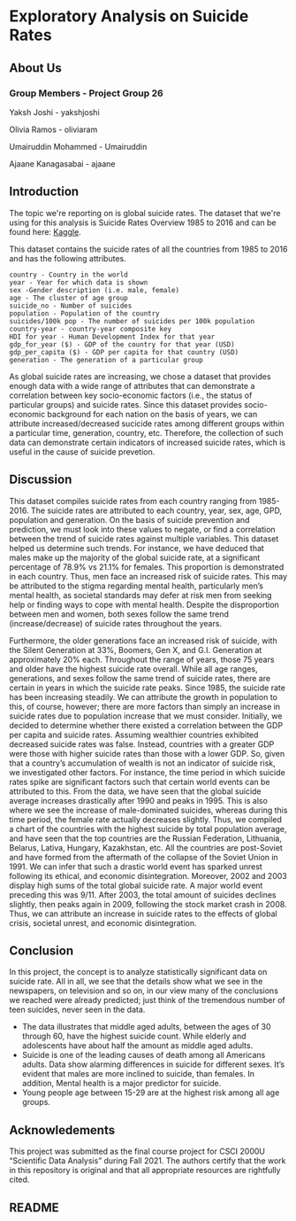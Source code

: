 # Exploratory Analysis on Suicide Rates 

## About Us

### Group Members - Project Group 26
Yaksh Joshi - yakshjoshi

Olivia Ramos - oliviaram

Umairuddin Mohammed - Umairuddin

Ajaane Kanagasabai - ajaane


## Introduction

The topic we're reporting on is global suicide rates. The dataset that we're using for this analysis is Suicide Rates Overview 1985 to 2016 and can be found here:
[Kaggle](https://www.kaggle.com/russellyates88/suicide-rates-overview-1985-to-2016 "Kaggle").

This dataset contains the suicide rates of all the countries from 1985 to 2016 and has the following attributes.

	country - Country in the world
	year - Year for which data is shown
	sex -Gender description (i.e. male, female)
	age - The cluster of age group
	suicide_no - Number of suicides
	population - Population of the country
	suicides/100k pop - The number of suicides per 100k population
	country-year - country-year composite key
	HDI for year - Human Development Index for that year
	gdp_for_year ($) - GDP of the country for that year (USD)
	gdp_per_capita ($) - GDP per capita for that country (USD)
	generation - The generation of a particular group

As global suicide rates are increasing, we chose a dataset that provides enough data with a wide range of attributes that can demonstrate a correlation between
key socio-economic factors (i.e., the status of particular groups) and suicide rates. Since this dataset provides socio-economic background for each nation on 
the basis of years, we can attribute increased/decreased sucicide rates among different groups within a particular time, generation, country, etc. Therefore, 
the collection of such data can demonstrate certain indicators of increased suicide rates, which is useful in the cause of suicide prevetion. 


## Discussion
This dataset compiles suicide rates from each country ranging from 1985-2016. The suicide rates are attributed to each country, year, sex, age, GPD, population and generation. On the basis of suicide prevention and prediction, we must look into these values to negate, or find a correlation between the trend of suicide rates against multiple variables. This dataset helped us determine such trends. For instance, we have deduced that males make up the majority of the global suicide rate, at a significant percentage of 78.9% vs 21.1% for females. This proportion is demonstrated in each country. Thus, men face an increased risk of suicide rates. This may be attributed to the stigma regarding mental health, particularly men’s mental health, as societal standards may defer at risk men from seeking help or finding ways to cope with mental health. Despite the disproportion between men and women, both sexes follow the same trend (increase/decrease) of suicide rates throughout the years. 

Furthermore, the older generations face an increased risk of suicide, with the Silent Generation at 33%, Boomers, Gen X, and G.I. Generation at approximately 20% each. Throughout the range of years, those 75 years and older have the highest suicide rate overall. While all age ranges, generations, and sexes follow the same trend of suicide rates, there are certain in years in which the suicide rate peaks. Since 1985, the suicide rate has been increasing steadily. We can attribute the growth in population to this, of course, however; there are more factors than simply an increase in suicide rates due to population increase that we must consider. Initially, we decided to determine whether there existed a correlation between the GDP per capita and suicide rates. Assuming wealthier countries exhibited decreased suicide rates was false. Instead, countries with a greater GDP were those with higher suicide rates than those with a lower GDP. So, given that a country’s accumulation of wealth is not an indicator of suicide risk, we investigated other factors. For instance, the time period in which suicide rates spike are significant factors such that certain world events can be attributed to this. From the data, we have seen that the global suicide average increases drastically after 1990 and peaks in 1995. This is also where we see the increase of male-dominated suicides, whereas during this time period, the female rate actually decreases slightly. Thus, we compiled a chart of the countries with the highest suicide by total population average, and have seen that the top countries are the Russian Federation, Lithuania, Belarus, Lativa, Hungary, Kazakhstan, etc. All the countries are post-Soviet and have formed from the aftermath of the collapse of the Soviet Union in 1991. We can infer that such a drastic world event has sparked unrest following its ethical, and economic disintegration.  Moreover, 2002 and 2003 display high sums of the total global suicide rate. A major world event preceding this was 9/11. After 2003, the total amount of suicides declines slightly, then peaks again in 2009, following the stock market crash in 2008. Thus, we can attribute an increase in suicide rates to the effects of global crisis, societal unrest, and economic disintegration. 


## Conclusion
In this project, the concept is to analyze statistically significant data on suicide rate. All in all, we see that the details show what we see in the newspapers, on television and so on, in our view many of the conclusions we reached were already predicted; just think of the tremendous number of teen suicides, never seen in the data.

- The data illustrates that middle aged adults, between the ages of 30 through 60, have the highest suicide count. While elderly and adolescents have about half the amount as middle aged adults.
- Suicide is one of the leading causes of death among all Americans adults. Data show alarming differences in suicide for different sexes. It’s evident that males are more inclined to suicide, than females. In addition, Mental health is a major predictor for suicide.
- Young people age between 15-29 are at the highest risk among all age groups.
## Acknowledements
This project was submitted as the final course project for CSCI 2000U “Scientific Data Analysis” during Fall 2021. The authors certify that the work in this 
repository is original and that all appropriate resources are rightfully cited.


## README
